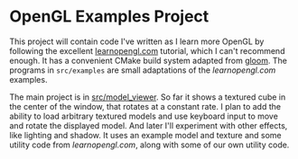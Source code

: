 # OpenGL Examples Project

This project will contain code I've written as I learn more
OpenGL by following the excellent [learnopengl.com](https://learnopengl.com/)
tutorial, which I can't recommend enough.
It has a convenient CMake build system adapted from
[gloom](https://github.com/aleksaro/gloom). The programs in `src/examples`
are small adaptations of the _learnopengl.com_ examples.

The main project is in [src/model_viewer](src/model_viewer).
So far it shows a textured cube in the center of the window, that rotates at a constant rate.
I plan to add the ability to load arbitrary textured models
and use keyboard input to move and rotate the displayed model.
And later I'll experiment with other effects, like lighting and shadow.
It uses an example model and texture and some utility code from
_learnopengl.com_, along with some of our own utility code.
